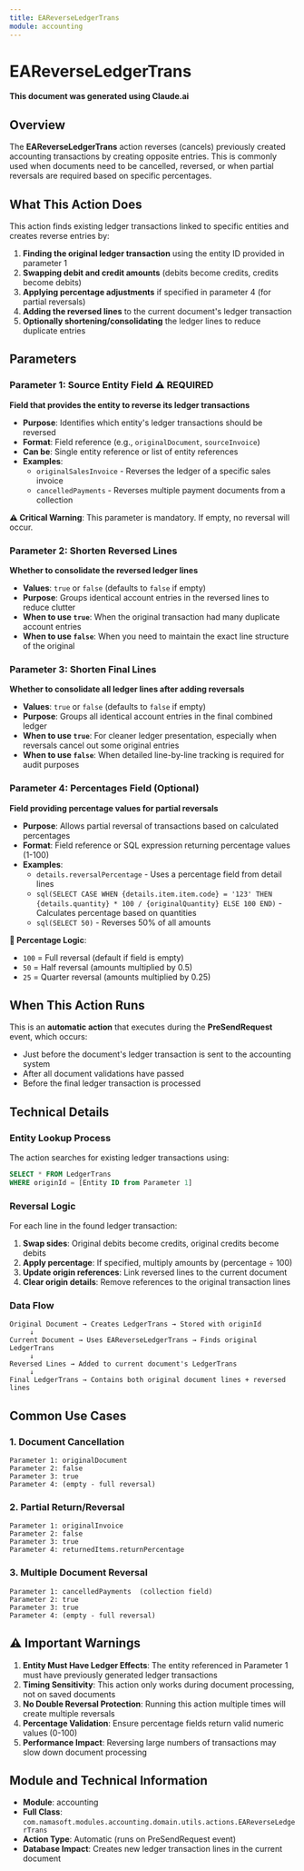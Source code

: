 ```yaml
---
title: EAReverseLedgerTrans
module: accounting
---
```


<div class='entity-flows'>

# EAReverseLedgerTrans

**This document was generated using Claude.ai**

## Overview

The **EAReverseLedgerTrans** action reverses (cancels) previously created accounting transactions by creating opposite entries. This is commonly used when documents need to be cancelled, reversed, or when partial reversals are required based on specific percentages.

## What This Action Does

This action finds existing ledger transactions linked to specific entities and creates reverse entries by:
1. **Finding the original ledger transaction** using the entity ID provided in parameter 1
2. **Swapping debit and credit amounts** (debits become credits, credits become debits)
3. **Applying percentage adjustments** if specified in parameter 4 (for partial reversals)
4. **Adding the reversed lines** to the current document's ledger transaction
5. **Optionally shortening/consolidating** the ledger lines to reduce duplicate entries

## Parameters

### Parameter 1: Source Entity Field ⚠️ **REQUIRED**
**Field that provides the entity to reverse its ledger transactions**

- **Purpose**: Identifies which entity's ledger transactions should be reversed
- **Format**: Field reference (e.g., `originalDocument`, `sourceInvoice`)
- **Can be**: Single entity reference or list of entity references
- **Examples**:
  - `originalSalesInvoice` - Reverses the ledger of a specific sales invoice
  - `cancelledPayments` - Reverses multiple payment documents from a collection

**⚠️ Critical Warning**: This parameter is mandatory. If empty, no reversal will occur.

### Parameter 2: Shorten Reversed Lines
**Whether to consolidate the reversed ledger lines**

- **Values**: `true` or `false` (defaults to `false` if empty)
- **Purpose**: Groups identical account entries in the reversed lines to reduce clutter
- **When to use `true`**: When the original transaction had many duplicate account entries
- **When to use `false`**: When you need to maintain the exact line structure of the original

### Parameter 3: Shorten Final Lines
**Whether to consolidate all ledger lines after adding reversals**

- **Values**: `true` or `false` (defaults to `false` if empty)
- **Purpose**: Groups all identical account entries in the final combined ledger
- **When to use `true`**: For cleaner ledger presentation, especially when reversals cancel out some original entries
- **When to use `false`**: When detailed line-by-line tracking is required for audit purposes

### Parameter 4: Percentages Field (Optional)
**Field providing percentage values for partial reversals**

- **Purpose**: Allows partial reversal of transactions based on calculated percentages
- **Format**: Field reference or SQL expression returning percentage values (1-100)
- **Examples**:
  - `details.reversalPercentage` - Uses a percentage field from detail lines
  - `sql(SELECT CASE WHEN {details.item.item.code} = '123' THEN {details.quantity} * 100 / {originalQuantity} ELSE 100 END)` - Calculates percentage based on quantities
  - `sql(SELECT 50)` - Reverses 50% of all amounts

**🔢 Percentage Logic**:
- `100` = Full reversal (default if field is empty)
- `50` = Half reversal (amounts multiplied by 0.5)
- `25` = Quarter reversal (amounts multiplied by 0.25)

## When This Action Runs

This is an **automatic action** that executes during the **PreSendRequest** event, which occurs:
- Just before the document's ledger transaction is sent to the accounting system
- After all document validations have passed
- Before the final ledger transaction is processed

## Technical Details

### Entity Lookup Process
The action searches for existing ledger transactions using:
```sql
SELECT * FROM LedgerTrans 
WHERE originId = [Entity ID from Parameter 1]
```

### Reversal Logic
For each line in the found ledger transaction:
1. **Swap sides**: Original debits become credits, original credits become debits
2. **Apply percentage**: If specified, multiply amounts by (percentage ÷ 100)
3. **Update origin references**: Link reversed lines to the current document
4. **Clear origin details**: Remove references to the original transaction lines

### Data Flow
```
Original Document → Creates LedgerTrans → Stored with originId
     ↓
Current Document → Uses EAReverseLedgerTrans → Finds original LedgerTrans
     ↓
Reversed Lines → Added to current document's LedgerTrans
     ↓
Final LedgerTrans → Contains both original document lines + reversed lines
```

## Common Use Cases

### 1. Document Cancellation
```
Parameter 1: originalDocument
Parameter 2: false
Parameter 3: true
Parameter 4: (empty - full reversal)
```

### 2. Partial Return/Reversal
```
Parameter 1: originalInvoice
Parameter 2: false  
Parameter 3: true
Parameter 4: returnedItems.returnPercentage
```

### 3. Multiple Document Reversal
```
Parameter 1: cancelledPayments  (collection field)
Parameter 2: true
Parameter 3: true
Parameter 4: (empty - full reversal)
```

## ⚠️ Important Warnings

1. **Entity Must Have Ledger Effects**: The entity referenced in Parameter 1 must have previously generated ledger transactions
2. **Timing Sensitivity**: This action only works during document processing, not on saved documents
3. **No Double Reversal Protection**: Running this action multiple times will create multiple reversals
4. **Percentage Validation**: Ensure percentage fields return valid numeric values (0-100)
5. **Performance Impact**: Reversing large numbers of transactions may slow down document processing

## Module and Technical Information

- **Module**: accounting
- **Full Class**: `com.namasoft.modules.accounting.domain.utils.actions.EAReverseLedgerTrans`
- **Action Type**: Automatic (runs on PreSendRequest event)
- **Database Impact**: Creates new ledger transaction lines in the current document

</div>

